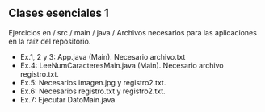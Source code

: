 Clases esenciales 1
-------------------

Ejercicios en / src / main / java /
Archivos necesarios para las aplicaciones en la raíz del repositorio.

- Ex.1, 2 y 3: App.java (Main). Necesario archivo.txt
- Ex.4: LeeNumCaracteresMain.java (Main). Necesario archivo registro.txt.
- Ex.5: Necesarios imagen.jpg y registro2.txt.
- Ex.6: Necesarios registro.txt y registro2.txt.
- Ex.7: Ejecutar DatoMain.java
